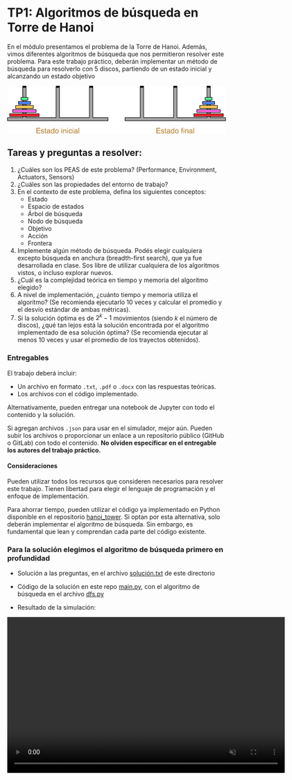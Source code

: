 # TP1: Algoritmos de búsqueda en Torre de Hanoi

En el módulo presentamos el problema de la Torre de Hanoi. Además, vimos diferentes algoritmos de búsqueda que nos permitieron resolver este problema. Para este trabajo práctico, deberán implementar un método de búsqueda para resolverlo con 5 discos, partiendo de un estado inicial y alcanzando un estado objetivo

![Torres Hanoi](./torres.png "Torres Hanoi")

## Tareas y preguntas a resolver:

1. ¿Cuáles son los PEAS de este problema? (Performance, Environment, Actuators, Sensors)
2. ¿Cuáles son las propiedades del entorno de trabajo?
3. En el contexto de este problema, defina los siguientes conceptos:
    - Estado
    - Espacio de estados
    - Árbol de búsqueda
    - Nodo de búsqueda
    - Objetivo
    - Acción
    - Frontera
4. Implemente algún método de búsqueda. Podés elegir cualquiera excepto búsqueda en anchura (breadth-first search), que ya fue desarrollada en clase. Sos libre de utilizar cualquiera de los algoritmos vistos, o incluso explorar nuevos.
5. ¿Cuál es la complejidad teórica en tiempo y memoria del algoritmo elegido?
6. A nivel de implementación, ¿cuánto tiempo y memoria utiliza el algoritmo? (Se recomienda ejecutarlo 10 veces y calcular el promedio y el desvío estándar de ambas métricas).
7. Si la solución óptima es de $2^k - 1$ movimientos (siendo *k* el número de discos), ¿qué tan lejos está la solución encontrada por el algoritmo implementado de esa solución óptima? (Se recomienda ejecutar al menos 10 veces y usar el promedio de los trayectos obtenidos).

### Entregables

El trabajo deberá incluir:
- Un archivo en formato `.txt`, `.pdf` o `.docx` con las respuestas teóricas.
- Los archivos con el código implementado.

Alternativamente, pueden entregar una notebook de Jupyter con todo el contenido y la solución.

Si agregan archivos `.json` para usar en el simulador, mejor aún. Pueden subir los archivos o proporcionar un enlace a un repositorio público (GitHub o GitLab) con todo el contenido. **No olviden especificar en el entregable los autores del trabajo práctico.**

#### Consideraciones

Pueden utilizar todos los recursos que consideren necesarios para resolver este trabajo. Tienen libertad para elegir el lenguaje de programación y el enfoque de implementación.

Para ahorrar tiempo, pueden utilizar el código ya implementado en Python disponible en el repositorio [hanoi_tower](https://github.com/FIUBA-Posgrado-Inteligencia-Artificial/intro_ia/tree/main/clase2/hanoi_tower). Si optan por esta alternativa, solo deberán implementar el algoritmo de búsqueda. Sin embargo, es fundamental que lean y comprendan cada parte del código existente.


### Para la solución elegimos el algoritmo de búsqueda primero en profundidad

- Solución a las preguntas, en el archivo [solución.txt](./solucion.txt) de este directorio
- Código de la solución en este repo [main.py](./main.py), con el algoritmo de búsqueda en el archivo [dfs.py](./dfs/dfs.py)

- Resultado de la simulación:

<video src="HanoiDFS.mp4" controls width="640" height="360" autoplay loop muted/>